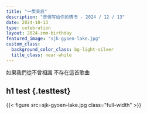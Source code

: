 ```yaml
---
title: "一樊亲启"
description: "彦儒写给你的情书 - 2024 / 12 / 13"
date: 2024-10-13
type: celebration
layout: 2024-zmm-birthday
featured_image: "sjk-gyoen-lake.jpg"
custom_class:
  background_color_class: bg-light-silver
  title_class: near-white
---
```


如果我們從不曾相識 不存在這首歌曲


## h1 test {.testtest}

{{< figure src=sjk-gyoen-lake.jpg class="full-width" >}}
